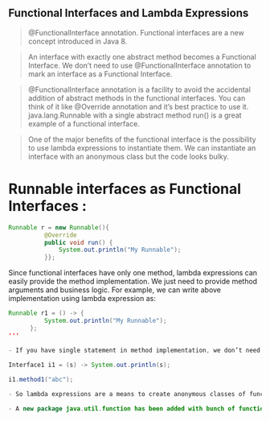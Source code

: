## Functional Interfaces and Lambda Expressions
> @FunctionalInterface annotation. Functional interfaces are a new concept introduced in Java 8. 
  
> An interface with exactly one abstract method becomes a Functional Interface.
> We don’t need to use @FunctionalInterface annotation to mark an interface as a Functional Interface.

> @FunctionalInterface annotation is a facility to avoid the accidental addition of abstract methods in the functional interfaces. 
  You can think of it like @Override annotation and it’s best practice to use it. java.lang.Runnable with a single abstract method run() is a great example of a functional interface.

> One of the major benefits of the functional interface is the possibility to use lambda expressions to instantiate them. 
  We can instantiate an interface with an anonymous class but the code looks bulky.

# Runnable interfaces as Functional Interfaces : 
  ```java
  Runnable r = new Runnable(){
			@Override
			public void run() {
				System.out.println("My Runnable");
			}};
```

Since functional interfaces have only one method, lambda expressions can easily provide the method implementation. We just need to provide method arguments and business logic. For example, we can write above implementation using lambda expression as:

  ```java
Runnable r1 = () -> {
			System.out.println("My Runnable");
		};
'''

- If you have single statement in method implementation, we don’t need curly braces also. For example above Interface1 anonymous class can be instantiated using lambda as follows:

Interface1 i1 = (s) -> System.out.println(s);
		
i1.method1("abc");

- So lambda expressions are a means to create anonymous classes of functional interfaces easily. There are no runtime benefits of using lambda expressions, so I will use it cautiously because I don’t mind writing a few extra lines of code.

- A new package java.util.function has been added with bunch of functional interfaces to provide target types for lambda expressions and method references. Lambda expressions are a huge topic, I will write a separate article on that in the future.
